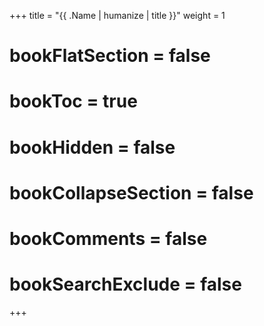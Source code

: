 +++
title = "{{ .Name | humanize | title }}"
weight = 1
# bookFlatSection = false
# bookToc = true
# bookHidden = false
# bookCollapseSection = false
# bookComments = false
# bookSearchExclude = false
+++
